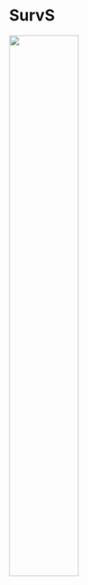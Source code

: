 # SurvS
<img src="[images/图片名.png](https://github.com/odindis/SurvS/blob/main/SurvS%20pipeline.png)" width="50%">
